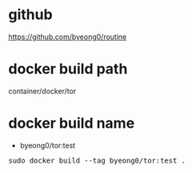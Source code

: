 # github
https://github.com/byeong0/routine

# docker build path
container/docker/tor


# docker build name
- byeong0/tor:test

<pre>
sudo docker build --tag byeong0/tor:test .
</pre>